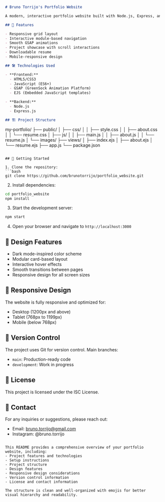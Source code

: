 ```markdown:README.md
# Bruno Torrijo's Portfolio Website

A modern, interactive portfolio website built with Node.js, Express, and GSAP animations. The website features a modular design with smooth transitions and interactive elements.

## 🚀 Features

- Responsive grid layout
- Interactive module-based navigation
- Smooth GSAP animations
- Project showcase with scroll interactions
- Downloadable resume
- Mobile-responsive design

## 🛠️ Technologies Used

- **Frontend:**
  - HTML5/CSS3
  - JavaScript (ES6+)
  - GSAP (GreenSock Animation Platform)
  - EJS (Embedded JavaScript templates)

- **Backend:**
  - Node.js
  - Express.js

## 🏗️ Project Structure

```
my-portfolio/
├── public/
│   ├── css/
│   │   ├── style.css
│   │   ├── about.css
│   │   └── resume.css
│   ├── js/
│   │   ├── main.js
│   │   ├── about.js
│   │   └── resume.js
│   └── images/
├── views/
│   ├── index.ejs
│   ├── about.ejs
│   └── resume.ejs
├── app.js
└── package.json
```

## 🚦 Getting Started

1. Clone the repository:
```bash
git clone https://github.com/brunotorrijo/portfolio_website.git
```

2. Install dependencies:
```bash
cd portfolio_website
npm install
```

3. Start the development server:
```bash
npm start
```

4. Open your browser and navigate to `http://localhost:3000`

## 🎨 Design Features

- Dark mode-inspired color scheme
- Modular card-based layout
- Interactive hover effects
- Smooth transitions between pages
- Responsive design for all screen sizes

## 📱 Responsive Design

The website is fully responsive and optimized for:
- Desktop (1200px and above)
- Tablet (768px to 1199px)
- Mobile (below 768px)

## 🔄 Version Control

The project uses Git for version control. Main branches:
- `main`: Production-ready code
- `development`: Work in progress

## 📄 License

This project is licensed under the ISC License.

## 🤝 Contact

For any inquiries or suggestions, please reach out:
- Email: bruno.torrijo@gmail.com
- Instagram: @bruno.torrijo
```

This README provides a comprehensive overview of your portfolio website, including:
- Project features and technologies
- Setup instructions
- Project structure
- Design features
- Responsive design considerations
- Version control information
- License and contact information

The structure is clean and well-organized with emojis for better visual hierarchy and readability.
